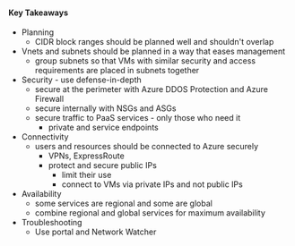 #### Key Takeaways
- Planning
	- CIDR block ranges should be planned well and shouldn't overlap
- Vnets and subnets should be planned in a way that eases management
	- group subnets so that VMs with similar security and access requirements are placed in subnets together
- Security - use defense-in-depth
	- secure at the perimeter with Azure DDOS Protection and Azure Firewall
	- secure internally with NSGs and ASGs
	- secure traffic to PaaS services - only those who need it
		- private and service endpoints
- Connectivity
	- users and resources should be connected to Azure securely
		- VPNs, ExpressRoute
		- protect and secure public IPs
			- limit their use
			- connect to VMs via private IPs and not public IPs
- Availability
	- some services are regional and some are global
	- combine regional and global services for maximum availability
- Troubleshooting
	- Use portal and Network Watcher